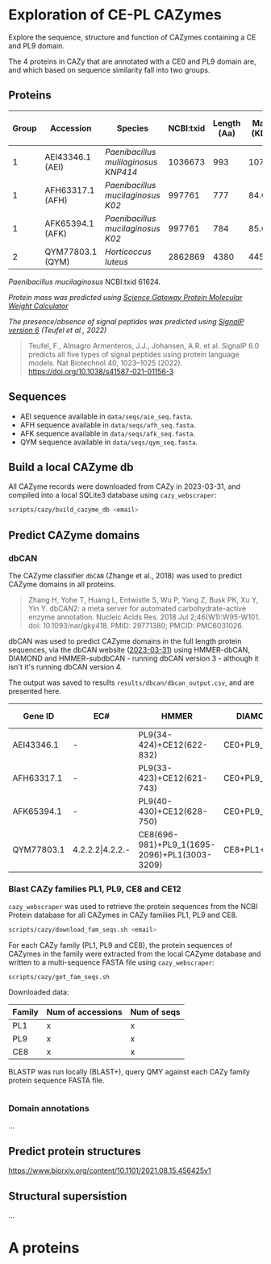 # Exploration of CE-PL CAZymes

Explore the sequence, structure and function of CAZymes containing a CE and PL9 domain.

The 4 proteins in CAZy that are annotated with a CE0 and PL9 domain are, and which based on sequence similarity fall into two groups.

## Proteins



| Group | Accession        | Species                              | NCBI:txid | Length (Aa) | Mass (KDa) | Signal peptide (Y/N) |
|-------|------------------|--------------------------------------|-----------|-------------|------------|----------------|
| 1     | AEI43346.1 (AEI) | _Paenibacillus mulilaginosus KNP414_ | 1036673   | 993         | 107.36     |                |
| 1     | AFH63317.1 (AFH) | _Paenibacillus mucilaginosus K02_    | 997761    | 777         | 84.68      |                |
| 1     | AFK65394.1 (AFK) | _Paenibacillus mucilaginosus K02_    | 997761    | 784         | 85.65      |                |
| 2     | QYM77803.1 (QYM) | _Horticoccus luteus_                 | 2862869   | 4380        | 445.71     |                |

_Paenibacillus mucilaginosus_ NCBI:txid 61624.

_Protein mass was predicted using [Science Gateway Protein Molecular Weight Calculator](https://www.sciencegateway.org/tools/proteinmw.htm)_

_The presence/absence of signal peptides was predicted using [SignalP version 6](https://services.healthtech.dtu.dk/services/SignalP-6.0/) (Teufel et al., 2022)_

> Teufel, F., Almagro Armenteros, J.J., Johansen, A.R. et al. SignalP 6.0 predicts all five types of signal peptides using protein language models. Nat Biotechnol 40, 1023–1025 (2022). https://doi.org/10.1038/s41587-021-01156-3

## Sequences

* AEI sequence available in `data/seqs/aie_seq.fasta`.
* AFH sequence available in `data/seqs/afh_seq.fasta`.
* AFK sequence available in `data/seqs/afk_seq.fasta`.
* QYM sequence available in `data/seqs/qym_seq.fasta`.

## Build a local CAZyme db

All CAZyme records were downloaded from CAZy in 2023-03-31, and compiled into a local SQLite3 database using `cazy_webscraper`:
```bash
scripts/cazy/build_cazyme_db <email>
```

## Predict CAZyme domains

### dbCAN

The CAZyme classifier `dbCAN` (Zhange et al., 2018) was used to predict CAZyme domains in all proteins.

> Zhang H, Yohe T, Huang L, Entwistle S, Wu P, Yang Z, Busk PK, Xu Y, Yin Y. dbCAN2: a meta server for automated carbohydrate-active enzyme annotation. Nucleic Acids Res. 2018 Jul 2;46(W1):W95-W101. doi: 10.1093/nar/gky418. PMID: 29771380; PMCID: PMC6031026.

dbCAN was used to predict CAZyme domains in the full length protein sequences, via the dbCAN website ([2023-03-31](https://bcb.unl.edu/dbCAN2/index.php)) using HMMER-dbCAN, DIAMOND and HMMER-subdbCAN - running dbCAN version 3 - although it isn't it's running dbCAN version 4.

The output was saved to results `results/dbcan/dbcan_output.csv`, and are presented here.

| Gene ID    | EC#              | HMMER                                        | DIAMOND       | dbCAN_sub              | Signal Peptide | # of Tools |
|------------|------------------|----------------------------------------------|---------------|------------------------|----------------|------------|
| AEI43346.1 | -                | PL9(34-424)+CE12(622-832)                    | CE0+PL9_1     | PL9_e16+CE12_e7        | N              | 3          |
| AFH63317.1 | -                | PL9(33-423)+CE12(621-743)                    | CE0+PL9_1     | PL9_e16+CE12_e49       | Y (1-39)       | 3          |
| AFK65394.1 | -                | PL9(40-430)+CE12(628-750)                    | CE0+PL9_1     | PL9_e16+CE12_e49       | Y (1-46)       | 3          |
| QYM77803.1 | 4.2.2.2\|4.2.2.- | CE8(696-981)+PL9_1(1695-2096)+PL1(3003-3209) | CE8+PL1+PL9_1 | CE8_e77+PL9_e8+PL1_e79 | Y (1-19)       | 3          |

### Blast CAZy families PL1, PL9, CE8 and CE12

`cazy_webscraper` was used to retrieve the protein sequences from the NCBI Protein database for all CAZymes in CAZy families PL1, PL9 and CE8.

```bash
scripts/cazy/download_fam_seqs.sh <email>
```

For each CAZy family (PL1, PL9 and CE8), the protein sequences of CAZymes in the family were extracted from the local CAZyme database and written to a multi-sequence FASTA file using `cazy_webscraper`:
```
scripts/cazy/get_fam_seqs.sh
```

Downloaded data:

| Family | Num of accessions | Num of seqs |
|--------|-------------------|-------------|
| PL1    | x                 | x           |
| PL9    | x                 | x           |
| CE8    | x                 | x           |

BLASTP was run locally (BLAST+), query QMY against each CAZy family protein sequence FASTA file.

```

```

### Domain annotations

...

## Predict protein structures

https://www.biorxiv.org/content/10.1101/2021.08.15.456425v1

## Structural supersistion

...

# A proteins
